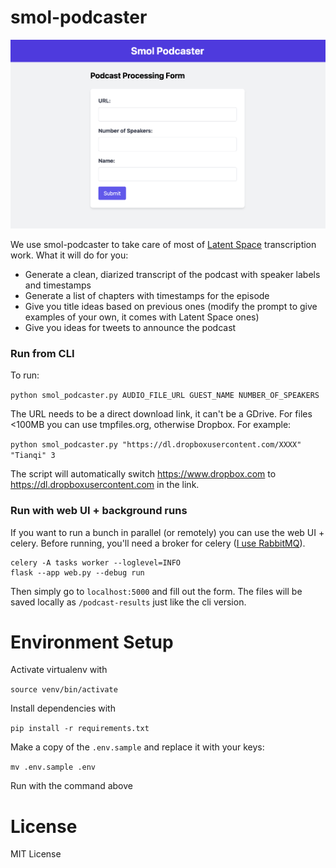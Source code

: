 # smol-podcaster

![Screenshot](screenshot.png)

We use smol-podcaster to take care of most of [Latent Space](https://latent.space) transcription work. What it will do for you:

- Generate a clean, diarized transcript of the podcast with speaker labels and timestamps
- Generate a list of chapters with timestamps for the episode
- Give you title ideas based on previous ones (modify the prompt to give examples of your own, it comes with Latent Space ones)
- Give you ideas for tweets to announce the podcast

### Run from CLI

To run:

`python smol_podcaster.py AUDIO_FILE_URL GUEST_NAME NUMBER_OF_SPEAKERS`

The URL needs to be a direct download link, it can't be a GDrive. For files <100MB you can use tmpfiles.org, otherwise Dropbox. For example: 

`python smol_podcaster.py "https://dl.dropboxusercontent.com/XXXX" "Tianqi" 3`  

The script will automatically switch https://www.dropbox.com to https://dl.dropboxusercontent.com in the link.

### Run with web UI + background runs

If you want to run a bunch in parallel (or remotely) you can use the web UI + celery. Before running, you'll need a broker for celery ([I use RabbitMQ](https://docs.celeryq.dev/en/stable/getting-started/backends-and-brokers/rabbitmq.html)).

```
celery -A tasks worker --loglevel=INFO
flask --app web.py --debug run
```

Then simply go to `localhost:5000` and fill out the form. The files will be saved locally as `/podcast-results` just like the cli version.

# Environment Setup

Activate virtualenv with

`source venv/bin/activate`

Install dependencies with

`pip install -r requirements.txt`

Make a copy of the `.env.sample` and replace it with your keys:

`mv .env.sample .env`

Run with the command above

# License

MIT License
